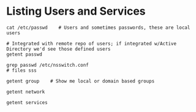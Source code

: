 # Listing Users and Services

    cat /etc/passwd    # Users and sometimes passwords, these are local users

    # Integrated with remote repo of users; if integrated w/Active Directory we'd see those defined users
    getent passwd

    grep passwd /etc/nsswitch.conf   
    # files sss

    getent group    # Show me local or domain based groups

    getent network

    getent services
